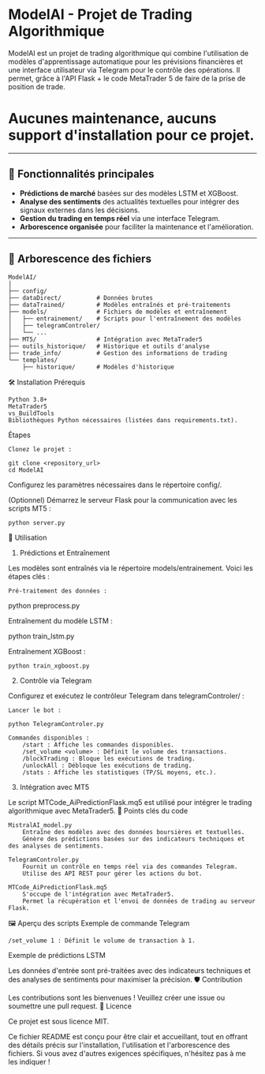 # ModelAI - Projet de Trading Algorithmique

ModelAI est un projet de trading algorithmique qui combine l'utilisation de modèles d'apprentissage automatique pour les prévisions financières et une interface utilisateur via Telegram pour le contrôle des opérations. Il permet, grâce à l'API Flask + le code MetaTrader 5 de faire de la prise de position de trade.

# Aucunes maintenance, aucuns support d'installation pour ce projet.

---

## 🚀 Fonctionnalités principales

- **Prédictions de marché** basées sur des modèles LSTM et XGBoost.
- **Analyse des sentiments** des actualités textuelles pour intégrer des signaux externes dans les décisions.
- **Gestion du trading en temps réel** via une interface Telegram.
- **Arborescence organisée** pour faciliter la maintenance et l'amélioration.

---

## 📂 Arborescence des fichiers

```plaintext
ModelAI/
│
├── config/
├── dataDirect/          # Données brutes
├── dataTrained/         # Modèles entraînés et pré-traitements
├── models/              # Fichiers de modèles et entraînement
│   ├── entrainement/    # Scripts pour l'entraînement des modèles
│   ├── telegramControler/
│   └── ...
├── MT5/                 # Intégration avec MetaTrader5
├── outils_historique/   # Historique et outils d'analyse
├── trade_info/          # Gestion des informations de trading
└── templates/
    ├── historique/      # Modèles d'historique
```

🛠️ Installation
Prérequis

    Python 3.8+
    MetaTrader5
    vs_BuildTools
    Bibliothèques Python nécessaires (listées dans requirements.txt).

Étapes

    Clonez le projet :
```
git clone <repository_url>
cd ModelAI
```


Configurez les paramètres nécessaires dans le répertoire config/.

(Optionnel) Démarrez le serveur Flask pour la communication avec les scripts MT5 :

    python server.py

📖 Utilisation
1. Prédictions et Entraînement

Les modèles sont entraînés via le répertoire models/entrainement. Voici les étapes clés :

    Pré-traitement des données :

python preprocess.py

Entraînement du modèle LSTM :

python train_lstm.py

Entraînement XGBoost :

    python train_xgboost.py

2. Contrôle via Telegram

Configurez et exécutez le contrôleur Telegram dans telegramControler/ :

    Lancer le bot :

    python TelegramControler.py

    Commandes disponibles :
        /start : Affiche les commandes disponibles.
        /set_volume <volume> : Définit le volume des transactions.
        /blockTrading : Bloque les exécutions de trading.
        /unlockAll : Débloque les exécutions de trading.
        /stats : Affiche les statistiques (TP/SL moyens, etc.).

3. Intégration avec MT5

Le script MTCode_AiPredictionFlask.mq5 est utilisé pour intégrer le trading algorithmique avec MetaTrader5.
🧩 Points clés du code

    MistralAI_model.py
        Entraîne des modèles avec des données boursières et textuelles.
        Génère des prédictions basées sur des indicateurs techniques et des analyses de sentiments.

    TelegramControler.py
        Fournit un contrôle en temps réel via des commandes Telegram.
        Utilise des API REST pour gérer les actions du bot.

    MTCode_AiPredictionFlask.mq5
        S'occupe de l'intégration avec MetaTrader5.
        Permet la récupération et l'envoi de données de trading au serveur Flask.

🖼️ Aperçu des scripts
Exemple de commande Telegram

    /set_volume 1 : Définit le volume de transaction à 1.

Exemple de prédictions LSTM

Les données d'entrée sont pré-traitées avec des indicateurs techniques et des analyses de sentiments pour maximiser la précision.
🛡️ Contribution

Les contributions sont les bienvenues ! Veuillez créer une issue ou soumettre une pull request.
📄 Licence

Ce projet est sous licence MIT.


Ce fichier README est conçu pour être clair et accueillant, tout en offrant des détails précis sur l'installation, l'utilisation et l'arborescence des fichiers. Si vous avez d'autres exigences spécifiques, n'hésitez pas à me les indiquer !

